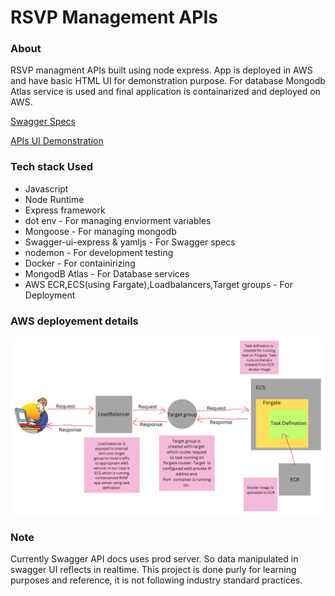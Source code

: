 <h1>RSVP Management APIs</h1>

<h3>About</h3>
<p>RSVP managment APIs built using node express. App is deployed in AWS and have basic HTML UI for demonstration purpose. For database  Mongodb Atlas service is used and final application is containarized and deployed on AWS.
</p>

<a href="http://rsvp-loadbalancer-1323748626.us-east-1.elb.amazonaws.com/api-docs/" target="_blank">Swagger Specs</a>

<a href="http://rsvp-loadbalancer-1323748626.us-east-1.elb.amazonaws.com/" target="_blank">APIs UI Demonstration </a>


<h3>Tech stack Used</h3>
<ul>
  <li>Javascript</li>
  <li>Node Runtime</li>
  <li>Express framework</li>
  <li>dot env - For managing enviorment variables</li>
  <li>Mongoose - For managing mongodb</li>
  <li>Swagger-ui-express & yamljs - For Swagger specs</li>
  <li>nodemon - For development testing</li>
  <li>Docker - For containirizing </li>
  <li>MongodB Atlas - For Database services</li>
  <li>AWS ECR,ECS(using Fargate),Loadbalancers,Target groups - For Deployment</li>
</ul>

<h3>AWS deployement details</h3>

![AWS Deployment](aws_flow.png)



<h3>Note</h3>

<p>Currently Swagger API docs uses prod server. So data manipulated in swagger UI reflects in realtime. This project is done purly for learning purposes and reference, it is not following industry standard practices.</p>

